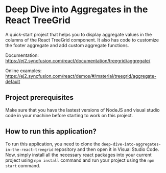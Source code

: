# Deep Dive into Aggregates in the React TreeGrid

A quick-start project that helps you to display aggregate values in the columns of the React TreeGrid component. It also has code to customize the footer aggregate and add custom aggregate functions. 

Documentation: https://ej2.syncfusion.com/react/documentation/treegrid/aggregate/

Online examples: https://ej2.syncfusion.com/react/demos/#/material/treegrid/aggregate-default

## Project prerequisites

Make sure that you have the lastest versions of NodeJS and visual studio code in your machine before starting to work on this project.

## How to run this application?

To run this application, you need to clone the `deep-dive-into-aggregates-in-the-react-treegrid` repository and then open it in Visual Studio Code. Now, simply install all the necessary react packages into your current project using `npm install` command and run your project using the `npm start` command.
